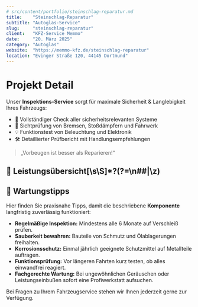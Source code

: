 ```yaml
---  
# src/content/portfolio/steinschlag-reparatur.md  
title:    "Steinschlag-Reparatur"  
subtitle: "Autoglas-Service"  
slug:     "steinschlag-reparatur"  
client:   "KFZ-Service Memmo"  
date:     "20. März 2025"  
category: "Autoglas"  
website:  "https://memmo-kfz.de/steinschlag-reparatur"  
location: "Evinger Straße 120, 44145 Dortmund"  
---
```


# Projekt Detail

Unser **Inspektions-Service** sorgt für maximale Sicherheit & Langlebigkeit Ihres Fahrzeugs:

- 🚗 Vollständiger Check aller sicherheitsrelevanten Systeme
- 🔧 Sichtprüfung von Bremsen, Stoßdämpfern und Fahrwerk
- 💡 Funktionstest von Beleuchtung und Elektronik
- 🛠️ Detaillierter Prüfbericht mit Handlungsempfehlungen

> „Vorbeugen ist besser als Reparieren!“

## 📝 Leistungsübersicht[\s\S]*?(?=\n##|\z)

## 🔧 Wartungstipps

Hier finden Sie praxisnahe Tipps, damit die beschriebene **Komponente** langfristig zuverlässig funktioniert:

- **Regelmäßige Inspektion:** Mindestens alle 6 Monate auf Verschleiß prüfen.
- **Sauberkeit bewahren:** Bauteile von Schmutz und Ölablagerungen freihalten.
- **Korrosionsschutz:** Einmal jährlich geeignete Schutzmittel auf Metallteile auftragen.
- **Funktionsprüfung:** Vor längeren Fahrten kurz testen, ob alles einwandfrei reagiert.
- **Fachgerechte Wartung:** Bei ungewöhnlichen Geräuschen oder Leistungseinbußen sofort eine Profiwerkstatt aufsuchen.

Bei Fragen zu Ihrem Fahrzeugservice stehen wir Ihnen jederzeit gerne zur Verfügung.
